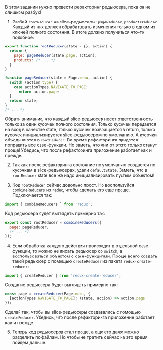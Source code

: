 В этом задании нужно провести рефакторинг редьюсера, пока он не слишком разбух!

1. Разбей `rootReducer` на slice-редьюсеры:  `pageReducer`, `productsReducer`.
Каждый из них должен обрабатывать изменения только в одном из ключей полного состояния.
В итоге должно получиться что-то подобное:
```js
export function rootReducer(state = {}, action) {
  return {
    page: pageReducer(state.page, action),
    products: /* ... */
  }
}

function pageReducer(state = Page.menu, action) {
  switch (action.type) {
    case actionTypes.NAVIGATE_TO_PAGE:
      return action.page;
  }
  return state;
}
/* ... */
```
Обрати внимание, что каждый slice-редьюсер несет ответственность только за один кусочек полного состояния.
Только кусочек передается на вход в качестве state, только кусочек возвращается в return,
только кусочек инициализируется slice-редьюсером по умолчанию. А кусочки объединяются в `rootReducer`.
Во время рефакторинга придется поправить все case-функции. Но заметь, что они от этого только станут проще!
Убедись, что после рефакторинга приложение работает как и прежде.

2. Так как после рефакторинга состояние по умолчанию создается по кусочкам в slice-редьюсерах, удали `defaultState`.
Заметь, что в `rootReducer` state все же надо инициализировать пустым объектом!

3. Код `rootReducer` сейчас довольно прост. Но воспользуйся `combineReducers` из `redux`, чтобы сделать его еще проще.
Подключается так:
```js
import { combineReducers } from 'redux';
```
Код редьюсера будет выглядеть примерно так:
```js
export const rootReducer = combineReducers({
  page: pageReducer,
  /* ... */
});
```

4. Если обработка каждого действия происходит в отдельной case-функции,
то можно не писать редьюсер со `switch`, а воспользоваться объектом с case-функциями.
Проще всего создать такой редьюсер с помощью `createReducer` из пакета `redux-create-reducer`:
```js
import { createReducer } from 'redux-create-reducer';
```
Создание редьюсера будет выглядеть примерно так:
```js
const page = createReducer(Page.menu, {
  [actionTypes.NAVIGATE_TO_PAGE]: (state, action) => action.page
});
```
Сделай так, чтобы вы slice-редьюсеры создавались с помощью `createReducer`.
Убедись, что после рефакторинга приложение работает как и прежде.

5. Теперь код редьюсеров стал проще, а еще его даже можно разделить по файлам.
Но чтобы не тратить сейчас на это время пойдем дальше.
